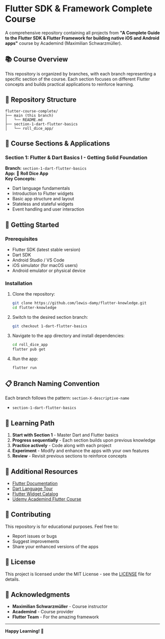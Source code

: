 # Flutter SDK & Framework Complete Course

A comprehensive repository containing all projects from **"A Complete Guide to the Flutter SDK & Flutter Framework for building native iOS and Android apps"** course by Academind (Maximilian Schwarzmüller).

## 📚 Course Overview

This repository is organized by branches, with each branch representing a specific section of the course. Each section focuses on different Flutter concepts and builds practical applications to reinforce learning.

## 🌳 Repository Structure

```
flutter-course-complete/
├── main (this branch)
│   └── README.md
├── section-1-dart-flutter-basics
│   └── roll_dice_app/
```

## 📱 Course Sections & Applications

### Section 1: Flutter & Dart Basics I - Getting Solid Foundation
**Branch:** `section-1-dart-flutter-basics`  
**App:** 🎲 **Roll Dice App**  
**Key Concepts:**
- Dart language fundamentals
- Introduction to Flutter widgets
- Basic app structure and layout
- Stateless and stateful widgets
- Event handling and user interaction


## 🚀 Getting Started

### Prerequisites
- Flutter SDK (latest stable version)
- Dart SDK
- Android Studio / VS Code
- iOS simulator (for macOS users)
- Android emulator or physical device

### Installation
1. Clone the repository:
   ```bash
   git clone https://github.com/lewis-damy/flutter-knowledge.git
   cd flutter-knowledge
   ```

2. Switch to the desired section branch:
   ```bash
   git checkout 1-dart-flutter-basics
   ```

3. Navigate to the app directory and install dependencies:
   ```bash
   cd roll_dice_app
   flutter pub get
   ```

4. Run the app:
   ```bash
   flutter run
   ```

## 📋 Branch Naming Convention

Each branch follows the pattern: `section-X-descriptive-name`

- `section-1-dart-flutter-basics`

## 🎯 Learning Path

1. **Start with Section 1** - Master Dart and Flutter basics
2. **Progress sequentially** - Each section builds upon previous knowledge
3. **Practice actively** - Code along with each project
4. **Experiment** - Modify and enhance the apps with your own features
5. **Review** - Revisit previous sections to reinforce concepts

## 📖 Additional Resources

- [Flutter Documentation](https://flutter.dev/docs)
- [Dart Language Tour](https://dart.dev/guides/language/language-tour)
- [Flutter Widget Catalog](https://flutter.dev/docs/development/ui/widgets)
- [Udemy Academind Flutter Course](https://www.udemy.com/course/learn-flutter-dart-to-build-ios-android-apps/)

## 🤝 Contributing

This repository is for educational purposes. Feel free to:
- Report issues or bugs
- Suggest improvements
- Share your enhanced versions of the apps

## 📄 License

This project is licensed under the MIT License - see the [LICENSE](LICENSE) file for details.

## 🙏 Acknowledgments

- **Maximilian Schwarzmüller** - Course instructor
- **Academind** - Course provider
- **Flutter Team** - For the amazing framework

---

**Happy Learning! 🚀**
